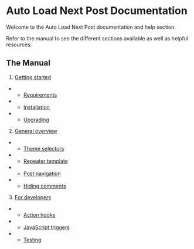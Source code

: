 # Auto Load Next Post Documentation

Welcome to the Auto Load Next Post documentation and help section.

Refer to the manual to see the different sections available as well as helpful resources.

## The Manual

1. [Getting started](https://github.com/AutoLoadNextPost/alnp-documentation/blob/master/en_US/getting-started.md)
* * [Requirements](https://github.com/AutoLoadNextPost/alnp-documentation/blob/master/en_US/requirements.md)
* * [Installation](https://github.com/AutoLoadNextPost/alnp-documentation/blob/master/en_US/installation.md)
* * [Upgrading](https://github.com/AutoLoadNextPost/alnp-documentation/blob/master/en_US/upgrading.md)
2. [General overview](https://github.com/AutoLoadNextPost/alnp-documentation/blob/master/en_US/general-overview.md)
* * [Theme selectors](https://github.com/AutoLoadNextPost/alnp-documentation/blob/master/en_US/theme-selectors.md)
* * [Repeater template](https://github.com/AutoLoadNextPost/alnp-documentation/blob/master/en_US/repeater-template.md)
* * [Post navigation](https://github.com/AutoLoadNextPost/alnp-documentation/blob/master/en_US/post-navigation.md)
* * [Hiding comments](https://github.com/AutoLoadNextPost/alnp-documentation/blob/master/en_US/hiding-comments.md)
3. [For developers](https://github.com/AutoLoadNextPost/alnp-documentation/blob/master/en_US/for-developers.md)
* * [Action hooks](https://github.com/AutoLoadNextPost/alnp-documentation/blob/master/en_US/action-hooks.md)
* * [JavaScript triggers](https://github.com/AutoLoadNextPost/alnp-documentation/blob/master/en_US/javascript-trriggers.md)
* * [Testing](https://github.com/AutoLoadNextPost/alnp-documentation/blob/master/en_US/testing.md)
